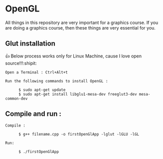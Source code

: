 # OpenGL
All things in this repository are very important for a graphics course. If you are doing a graphics course, then these things are very essential for you.


## Glut installation
  :+1: Below process works only for Linux Machine, cause I love open source!!!:shipit:

  `Open a Terminal : Ctrl+Alt+t`
   
  `Run the following commands to install OpenGL :`
   ```      
         $ sudo apt-get update
         $ sudo apt-get install libglu1-mesa-dev freeglut3-dev mesa-common-dev
   ```
## Compile and run :
  
   `Compile :`
   ```      
         $ g++ filename.cpp -o firstOpenGlApp -lglut -lGLU -lGL
   ```
   `Run:`
   ``` 
         $ ./firstOpenGlApp                  
   ```
